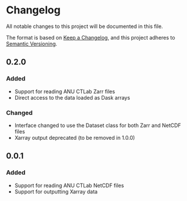 # Changelog

All notable changes to this project will be documented in this file.

The format is based on [Keep a Changelog](https://keepachangelog.com/en/1.1.0/),
and this project adheres to [Semantic Versioning](https://semver.org/spec/v2.0.0.html).

## 0.2.0

### Added

- Support for reading ANU CTLab Zarr files
- Direct access to the data loaded as Dask arrays

### Changed

- Interface changed to use the Dataset class for both Zarr and NetCDF files
- Xarray output deprecated (to be removed in 1.0.0)

## 0.0.1

### Added

- Support for reading ANU CTLab NetCDF files
- Support for outputting Xarray data
